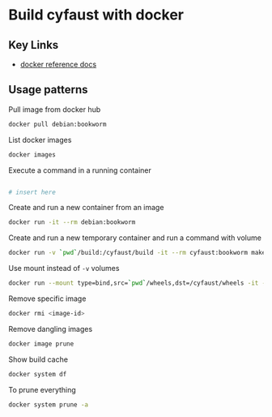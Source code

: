 # Build cyfaust with docker

## Key Links

- [docker reference docs](https://docs.docker.com/reference/)


## Usage patterns

Pull image from docker hub

```bash
docker pull debian:bookworm
```

List docker images

```bash
docker images
```

Execute a command in a running container


```bash

# insert here

```


Create and run a new container from an image

```bash
docker run -it --rm debian:bookworm
```

Create and run a new temporary container and run a command with volume

```bash
docker run -v `pwd`/build:/cyfaust/build -it --rm cyfaust:bookworm make
```

Use mount instead of `-v` volumes

```bash
docker run --mount type=bind,src=`pwd`/wheels,dst=/cyfaust/wheels -it --rm cyfaust:bookwork make wheel
```


Remove specific image

```bash
docker rmi <image-id>
```


Remove dangling images

```bash
docker image prune
```

Show build cache

```bash
docker system df
```

To prune everything

```bash
docker system prune -a
```

